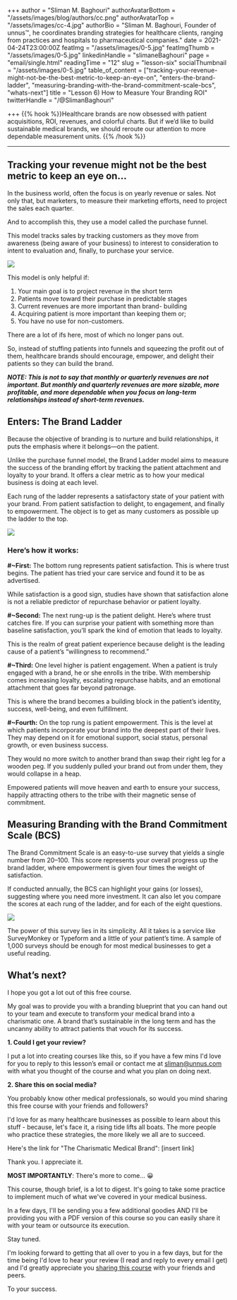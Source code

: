 +++
author = "Sliman M. Baghouri"
authorAvatarBottom = "/assets/images/blog/authors/cc.png"
authorAvatarTop = "/assets/images/cc-4.jpg"
authorBio = "Sliman M. Baghouri, Founder of unnus™, he coordinates branding strategies for healthcare clients, ranging from practices and hospitals to pharmaceutical companies."
date = 2021-04-24T23:00:00Z
featImg = "/assets/images/0-5.jpg"
featImgThumb = "/assets/images/0-5.jpg"
linkedinHandle = "slimaneBaghouri"
page = "email/single.html"
readingTime = "12"
slug = "lesson-six"
socialThumbnail = "/assets/images/0-5.jpg"
table_of_content = ["tracking-your-revenue-might-not-be-the-best-metric-to-keep-an-eye-on", "enters-the-brand-ladder", "measuring-branding-with-the-brand-commitment-scale-bcs", "whats-next"]
title = "Lesson 6) How to Measure Your Branding ROI"
twitterHandle = "/@SlimanBaghouri"

+++
{{% hook %}}Healthcare brands are now obsessed with patient acquisitions, ROI, revenues, and colorful charts. But if we’d like to build sustainable medical brands, we should reroute our attention to more dependable measurement units. {{% /hook %}}

***

## Tracking your revenue might not be the best metric to keep an eye on...

In the business world, often the focus is on yearly revenue or sales. Not only that, but marketers, to measure their marketing efforts, need to project the sales each quarter.

And to accomplish this, they use a model called the purchase funnel.

This model tracks sales by tracking customers as they move from awareness (being aware of your business) to interest to consideration to intent to evaluation and, finally, to purchase your service.

![](/assets/images/1-2.jpg)

This model is only helpful if:

1. Your main goal is to project revenue in the short term
2. Patients move toward their purchase in predictable stages
3. Current revenues are more important than brand- building
4. Acquiring patient is more important than keeping them or;
5. You have no use for non-customers.

There are a lot of ifs here, most of which no longer pans out.

So, instead of stuffing patients into funnels and squeezing the profit out of them, healthcare brands should encourage, empower, and delight their patients so they can build the brand.

**_NOTE: This is not to say that monthly or quarterly revenues are not important. But monthly and quarterly revenues are more sizable, more profitable, and more dependable when you focus on long-term relationships instead of short-term revenues._**

## Enters: The Brand Ladder

Because the objective of branding is to nurture and build relationships, it puts the emphasis where it belongs—on the patient.

Unlike the purchase funnel model, the Brand Ladder model aims to measure the success of the branding effort by tracking the patient attachment and loyalty to your brand. It offers a clear metric as to how your medical business is doing at each level.

Each rung of the ladder represents a satisfactory state of your patient with your brand. From patient satisfaction to delight, to engagement, and finally to empowerment. The object is to get as many customers as possible up the ladder to the top.

![](/assets/images/2-2.jpg)

### Here’s how it works:

**#\~First:** The bottom rung represents patient satisfaction. This is where trust begins. The patient has tried your care service and found it to be as advertised.

While satisfaction is a good sign, studies have shown that satisfaction alone is not a reliable predictor of repurchase behavior or patient loyalty.

**#\~Second:** The next rung-up is the patient delight. Here’s where trust catches fire. If you can surprise your patient with something more than baseline satisfaction, you’ll spark the kind of emotion that leads to loyalty.

This is the realm of great patient experience because delight is the leading cause of a patient’s “willingness to recommend.”

**#\~Third:** One level higher is patient engagement. When a patient is truly engaged with a brand, he or she enrolls in the tribe. With membership comes increasing loyalty, escalating repurchase habits, and an emotional attachment that goes far beyond patronage.

This is where the brand becomes a building block in the patient’s identity, success, well-being, and even fulfillment.

**#\~Fourth:** On the top rung is patient empowerment. This is the level at which patients incorporate your brand into the deepest part of their lives. They may depend on it for emotional support, social status, personal growth, or even business success.

They would no more switch to another brand than swap their right leg for a wooden peg. If you suddenly pulled your brand out from under them, they would collapse in a heap.

Empowered patients will move heaven and earth to ensure your success, happily attracting others to the tribe with their magnetic sense of commitment.

## Measuring Branding with the Brand Commitment Scale (BCS)

The Brand Commitment Scale is an easy-to-use survey that yields a single number from 20–100. This score represents your overall progress up the brand ladder, where empowerment is given four times the weight of satisfaction.

If conducted annually, the BCS can highlight your gains (or losses), suggesting where you need more investment. It can also let you compare the scores at each rung of the ladder, and for each of the eight questions.

![](/assets/images/3-2.jpg)

The power of this survey lies in its simplicity. All it takes is a service like SurveyMonkey or Typeform and a little of your patient’s time. A sample of 1,000 surveys should be enough for most medical businesses to get a useful reading.

## What’s next?

I hope you got a lot out of this free course.

My goal was to provide you with a branding blueprint that you can hand out to your team and execute to transform your medical brand into a charismatic one. A brand that’s sustainable in the long term and has the uncanny ability to attract patients that vouch for its success.

**1. Could I get your review?**

I put a lot into creating courses like this, so if you have a few mins I'd love for you to reply to this lesson’s email or contact me at [sliman@unnus.com](mailto:sliman@unnus.com) with what you thought of the course and what you plan on doing next.

**2. Share this on social media?**

You probably know other medical professionals, so would you mind sharing this free course with your friends and followers?

I'd love for as many healthcare businesses as possible to learn about this stuff - because, let's face it, a rising tide lifts all boats. The more people who practice these strategies, the more likely we all are to succeed.

Here's the link for "The Charismatic Medical Brand": \[insert link\]

Thank you. I appreciate it.

**MOST IMPORTANTLY**: There's more to come... 😀

This course, though brief, is a lot to digest. It's going to take some practice to implement much of what we've covered in your medical business.

In a few days, I'll be sending you a few additional goodies AND I'll be providing you with a PDF version of this course so you can easily share it with your team or outsource its execution.

Stay tuned.

I'm looking forward to getting that all over to you in a few days, but for the time being I'd love to hear your review (I read and reply to every email I get) and I'd greatly appreciate you [sharing this course](#) with your friends and peers.

To your success.
